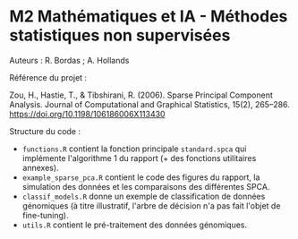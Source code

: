 # M2 Mathématiques et IA - Méthodes statistiques non supervisées

Auteurs : R. Bordas ; A. Hollands

Référence du projet : 

Zou, H., Hastie, T., & Tibshirani, R. (2006). Sparse Principal Component Analysis. Journal of Computational and Graphical Statistics, 15(2), 265–286. https://doi.org/10.1198/106186006X113430

Structure du code : 

- `functions.R` contient la fonction principale `standard.spca` qui implémente l'algorithme 1 du rapport (+ des fonctions utilitaires annexes).
- `example_sparse_pca.R` contient le code des figures du rapport, la simulation des données et les comparaisons des différentes SPCA.
- `classif_models.R` donne un exemple de classification de données génomiques (à titre illustratif, l'arbre de décision n'a pas fait l'objet de fine-tuning).
- `utils.R` contient le pré-traitement des données génomiques.
